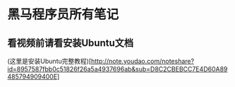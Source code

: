 # 黑马程序员所有笔记

## 看视频前请看安装Ubuntu文档

(这里是安装Ubuntu完整教程)[http://note.youdao.com/noteshare?id=8957587fbb0c51826f26a5a4937696ab&sub=D8C2CBEBCC7E4D60A89485794909400E]